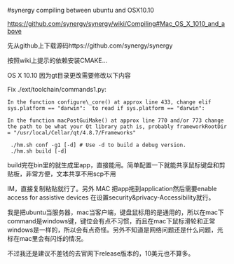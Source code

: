 #synergy compiling between ubuntu and OSX10.10


https://github.com/synergy/synergy/wiki/Compiling#Mac_OS_X_1010_and_above



先从github上下载源码https://github.com/synergy/synergy

按照wiki上提示的依赖安装CMAKE...



OS X 10.10 因为gt目录更改需要修改以下内容

Fix ./ext/toolchain/commands1.py:
```
In the function configure\_core() at approx line 433, change elif sys.platform == "darwin":  to read if sys.platform == "darwin":
```
```
In the function macPostGuiMake() at approx line 770 and/or 773 change the path to be what your Qt library path is, probably frameworkRootDir = "/usr/local/Cellar/qt/4.8.7/Frameworks"
```
```
 ./hm.sh conf -g1 [-d] # Use -d to build a debug version.
 ./hm.sh build [-d]
```
build完在bin里的就生成里app，直接能用。简单配置一下就能共享鼠标键盘和剪贴板，非常方便，文本共享不用scp不用

IM，直接复制粘贴就行了。另外 MAC 把app拖到application然后需要enable access for assistive devices  在设置security&privacy-Accessibility就行。



我是把ubuntu当服务器，mac当客户端，键盘鼠标用的是通用的，所以在mac下command是windows键，键位会有点不习惯，而且在mac下鼠标滑轮和正常windows是一样的，所以会有点奇怪。另外不知道是网络问题还是什么问题，光标在mac里会有闪烁的情况。



不过我还是建议不差钱的去官网下release版本的，10美元也不算多。